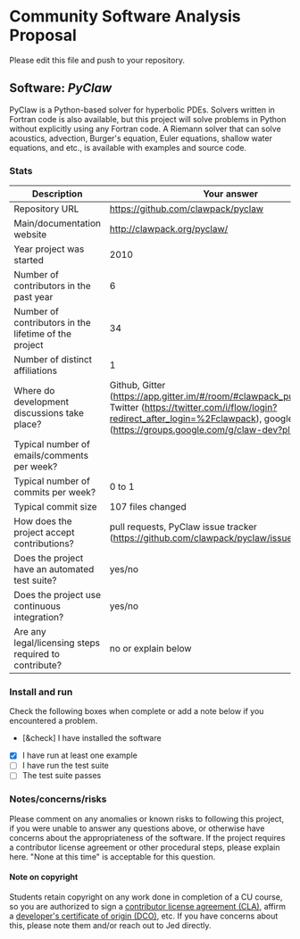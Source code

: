 # Community Software Analysis Proposal
Please edit this file and push to your repository.

## Software: *PyClaw*

PyClaw is a Python-based solver for hyperbolic PDEs. Solvers written in Fortran code is also available, but this project will solve problems in Python without explicitly using any Fortran code. A Riemann solver that can solve acoustics, advection, Burger's equation, Euler equations, shallow water equations, and etc., is available with examples and source code.

### Stats

| Description | Your answer |
|---------|-----------|
| Repository URL |  https://github.com/clawpack/pyclaw  |
| Main/documentation website |   http://clawpack.org/pyclaw/  |
| Year project was started | 2010  |
| Number of contributors in the past year | 6 |
| Number of contributors in the lifetime of the project | 34  |
| Number of distinct affiliations | 1 |
| Where do development discussions take place? | Github, Gitter (https://app.gitter.im/#/room/#clawpack_public:gitter.im), Twitter (https://twitter.com/i/flow/login?redirect_after_login=%2Fclawpack), google group (https://groups.google.com/g/claw-dev?pli=1).  |
| Typical number of emails/comments per week? |  |
| Typical number of commits per week? | 0 to 1 |
| Typical commit size | 107 files changed |
| How does the project accept contributions? | pull requests, PyClaw issue tracker (https://github.com/clawpack/pyclaw/issues)   |
| Does the project have an automated test suite? | yes/no |
| Does the project use continuous integration? | yes/no |
| Are any legal/licensing steps required to contribute? | no or explain below |

### Install and run

Check the following boxes when complete or add a note below if you
encountered a problem.

- [&check] I have installed the software
- [x] I have run at least one example
- [ ] I have run the test suite
- [ ] The test suite passes

### Notes/concerns/risks

Please comment on any anomalies or known risks to following this
project, if you were unable to answer any questions above, or
otherwise have concerns about the appropriateness of the software.  If
the project requires a contributor license agreement or other
procedural steps, please explain here.  "None at this time" is
acceptable for this question.

#### Note on copyright
Students retain copyright on any work done in completion of a CU
course, so you are authorized to sign a [contributor license
agreement (CLA)](https://en.wikipedia.org/wiki/Contributor_License_Agreement),
affirm a [developer's certificate of
origin (DCO)](https://en.wikipedia.org/wiki/Developer_Certificate_of_Origin),
etc.  If you have concerns about this, please note them and/or reach
out to Jed directly.
